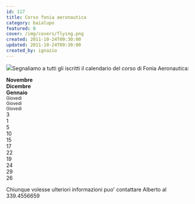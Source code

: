 ```yaml
---
id: 117
title: Corso fonia aeronautica
category: baialupo
featured: 0
cover: /img/covers/flying.png
created: 2011-10-24T09:30:00
updated: 2011-10-24T09:30:00
created_by: ignazio
---
```


<img class="h-[300px] w-[160px] object-cover float-start mr-3" src="/img/stories/2011-10-headset.png"/>Segnaliamo a tutti gli iscritti il calendario del corso di Fonia Aeronautica:

<div class="grid grid-cols-3 my-4">
    <div class="py-[3px] text-center border-y border-orange-100"><strong>Novembre</strong></div>
    <div class="py-[3px] text-center border-y border-orange-100"><strong>Dicembre</strong></div>
    <div class="py-[3px] text-center border-y border-orange-100"><strong>Gennaio</strong></div>
    <div class="py-[3px] text-center border-b border-orange-100"><small class="text-xs">Giovedì</small></div>
    <div class="py-[3px] text-center border-b border-orange-100"><small class="text-xs">Giovedì</small></div>
    <div class="py-[3px] text-center border-b border-orange-100"><small class="text-xs">Giovedì</small></div>
    <div class="py-[3px] text-center border-b border-orange-100">3</div>
    <div class="py-[3px] text-center border-b border-orange-100">1</div>
    <div class="py-[3px] text-center border-b border-orange-100">5</div>
    <div class="py-[3px] text-center border-b border-orange-100">10</div>
    <div class="py-[3px] text-center border-b border-orange-100">15</div>
    <div class="py-[3px] text-center border-b border-orange-100"></div>
    <div class="py-[3px] text-center border-b border-orange-100">17</div>
    <div class="py-[3px] text-center border-b border-orange-100">22</div>
    <div class="py-[3px] text-center border-b border-orange-100">19</div>
    <div class="py-[3px] text-center border-b border-orange-100">24</div>
    <div class="py-[3px] text-center border-b border-orange-100">29</div>
    <div class="py-[3px] text-center border-b border-orange-100">26</div>
</div>

Chiunque volesse ulteriori informazioni puo' contattare Alberto al 339.4556659
